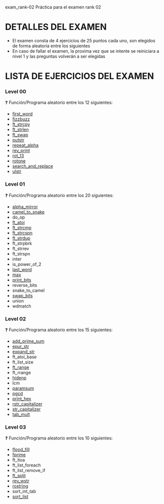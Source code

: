 exam_rank-02
Práctica para el examen rank 02

# DETALLES DEL EXAMEN

- El examen consta de 4 ejercicios de 25 puntos cada uno, son elegidos de forma aleatoria entre los siguientes
- En caso de fallar el examen, la proxima vez que se intente se reiniciara a nivel 1 y las preguntas volverán a ser elegidas

# LISTA DE EJERCICIOS DEL EXAMEN
 
### Level 00
:question: Función/Programa aleatorio entre los 12 siguientes:

  - <a href="https://github.com/ealgar-c/exam_rank-02/tree/main/level00/first_word"> first_word</a>
  - <a href="https://github.com/ealgar-c/exam_rank-02/tree/main/level00/fizzbuzz"> fizzbuzz</a>
  - <a href="https://github.com/ealgar-c/exam_rank-02/tree/main/level00/ft_strcpy"> ft_strcpy</a>
  - <a href="https://github.com/ealgar-c/exam_rank-02/tree/main/level00/ft_strlen"> ft_strlen</a>
  - <a href="https://github.com/ealgar-c/exam_rank-02/tree/main/level00/ft_swap"> ft_swap</a> 
  - <a href="https://github.com/ealgar-c/exam_rank-02/tree/main/level00/putstr"> putstr</a>
  - <a href="https://github.com/ealgar-c/exam_rank-02/tree/main/level00/repeat_alpha"> repeat_alpha</a>
  - <a href="https://github.com/ealgar-c/exam_rank-02/tree/main/level00/rev_print"> rev_print</a>
  - <a href="https://github.com/ealgar-c/exam_rank-02/tree/main/level00/rot_13">  rot_13</a>
  - <a href="https://github.com/ealgar-c/exam_rank-02/tree/main/level00/rotone"> rotone</a>
  - <a href="https://github.com/ealgar-c/exam_rank-02/tree/main/level00/search_and_replace"> search_and_replace</a>
  - <a href="https://github.com/ealgar-c/exam_rank-02/tree/main/level00/ulstr"> ulstr</a> 
 
### Level 01
:question: Función/Programa aleatorio entre los 20 siguientes:

  - <a href="https://github.com/ealgar-c/exam_rank-02/tree/main/level01/alpha_mirror"> alpha_mirror</a>
  - <a href="https://github.com/ealgar-c/exam_rank-02/tree/main/level01/camel_to_snake"> camel_to_snake</a>
  - do_op
  - <a href="https://github.com/ealgar-c/exam_rank-02/tree/main/level01/ft_atoi"> ft_atoi</a>
  - <a href="https://github.com/ealgar-c/exam_rank-02/tree/main/level01/ft_strcmp"> ft_strcmp</a>
  - <a href="https://github.com/ealgar-c/exam_rank-02/tree/main/level01/ft_strcspn"> ft_strcspn</a>
  - <a href="https://github.com/ealgar-c/exam_rank-02/tree/main/level01/ft_strdup"> ft_strdup</a>
  - ft_strpbrk
  - ft_strrev
  - ft_strspn
  - inter
  - is_power_of_2
  - <a href="https://github.com/ealgar-c/exam_rank-02/tree/main/level01/last_word"> last_word</a>
  - <a href="https://github.com/ealgar-c/exam_rank-02/tree/main/level01/max"> max</a>
  - <a href="https://github.com/ealgar-c/exam_rank-02/tree/main/level01/print_bits"> print_bits</a>
  - reverse_bits
  - snake_to_camel
  - <a href="https://github.com/ealgar-c/exam_rank-02/tree/main/level01/swap_bits"> swap_bits</a>
  - union
  - wdmatch

### Level 02
:question: Función/Programa aleatorio entre los 15 siguientes:

  - <a href="https://github.com/ealgar-c/exam_rank-02/tree/main/level02/add_prime_sum"> add_prime_sum</a>
  - <a href="https://github.com/ealgar-c/exam_rank-02/tree/main/level02/epur_str"> epur_str</a>
  - <a href="https://github.com/ealgar-c/exam_rank-02/tree/main/level02/expand_str"> expand_str</a>
  - ft_atoi_base
  - ft_list_size
  - <a href="https://github.com/ealgar-c/exam_rank-02/tree/main/level02/ft_range"> ft_range</a>
  - ft_rrange
  - <a href="https://github.com/ealgar-c/exam_rank-02/tree/main/level02/hidenp"> hidenp</a>
  - lcm
  - <a href="https://github.com/ealgar-c/exam_rank-02/tree/main/level02/paramsum"> paramsum</a>
  - <a href="https://github.com/ealgar-c/exam_rank-02/tree/main/level02/pgcd"> pgcd</a>
  - <a href="https://github.com/ealgar-c/exam_rank-02/tree/main/level02/print_hex"> print_hex</a>
  - <a href="https://github.com/ealgar-c/exam_rank-02/tree/main/level02/rstr_capitalizer"> rstr_capitalizer</a>
  - <a href="https://github.com/ealgar-c/exam_rank-02/tree/main/level02/str_capitalizer"> str_capitalizer</a>
  - <a href="https://github.com/ealgar-c/exam_rank-02/tree/main/level02/tab_mult"> tab_mult</a> 

### Level 03
:question: Función/Programa aleatorio entre los 10 siguientes:

  - <a href="https://github.com/ealgar-c/exam_rank-02/tree/main/level03/flood_fill"> flood_fill</a>
  - <a href="https://github.com/ealgar-c/exam_rank-02/tree/main/level03/fprime"> fprime</a>
  - ft_itoa
  - ft_list_foreach
  - ft_list_remove_if
  - <a href="https://github.com/ealgar-c/exam_rank-02/tree/main/level03/ft_split"> ft_split</a>
  - <a href="https://github.com/ealgar-c/exam_rank-02/tree/main/level03/rev_wstr"> rev_wstr</a>
  - <a href="https://github.com/ealgar-c/exam_rank-02/tree/main/level03/rostring"> rostring</a>
  - sort_int_tab
  - <a href="https://github.com/ealgar-c/exam_rank-02/tree/main/level03/sort_list"> sort_list</a>

